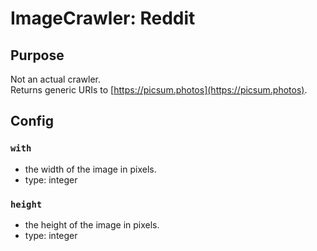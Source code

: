 # ImageCrawler: Reddit 

## Purpose

Not an actual crawler.  
Returns generic URIs to [https://picsum.photos](https://picsum.photos).

## Config

### `with` 

- the width of the image in pixels.
- type: integer

### `height` 

- the height of the image in pixels.
- type: integer
